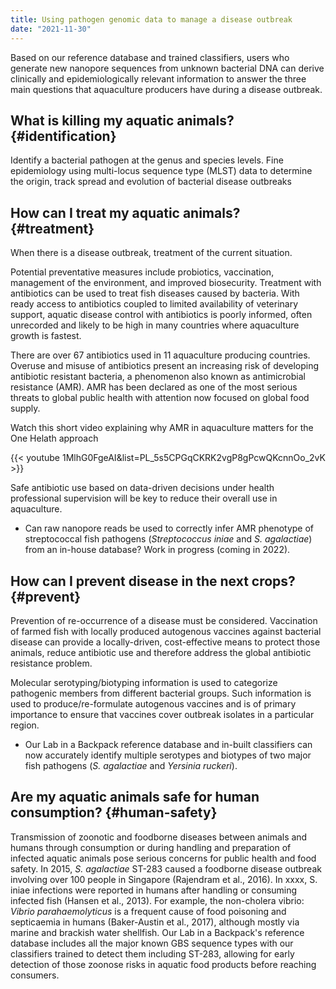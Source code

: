 ```yaml
---
title: Using pathogen genomic data to manage a disease outbreak
date: "2021-11-30"
---
```


Based on our reference database and trained classifiers, users who generate new nanopore sequences from unknown bacterial DNA can derive clinically and epidemiologically relevant information to answer the three main questions that aquaculture producers have during a disease outbreak.

## What is killing my aquatic animals? {#identification}

Identify a bacterial pathogen at the genus and species levels. Fine epidemiology using multi-locus sequence type (MLST) data to determine the origin, track spread and evolution of bacterial disease outbreaks 

## How can I treat my aquatic animals? {#treatment}

When there is a disease outbreak, treatment of the current situation.

Potential preventative measures include probiotics, vaccination, management of the environment, and improved biosecurity. Treatment with antibiotics can be used to treat fish diseases caused by bacteria. With ready access to antibiotics coupled to limited availability of veterinary support, aquatic disease control with antibiotics is poorly informed, often unrecorded and likely to be high in many countries where aquaculture growth is fastest. 

There are over 67 antibiotics used in 11 aquaculture producing countries. Overuse and misuse of antibiotics present an increasing risk of developing antibiotic resistant bacteria, a phenomenon also known as antimicrobial resistance (AMR). AMR has been declared as one of the most serious threats to global public health with attention now focused on global food supply. 

Watch this short video explaining why AMR in aquaculture matters for the One Helath approach

{{< youtube 1MlhG0FgeAI&list=PL_5s5CPGqCKRK2vgP8gPcwQKcnnOo_2vK >}}

Safe antibiotic use based on data-driven decisions under health professional supervision will be key to reduce their overall use in aquaculture.

- Can raw nanopore reads be used to correctly infer AMR phenotype of streptococcal fish pathogens (*Streptococcus iniae* and *S. agalactiae*) from an in-house database? Work in progress (coming in 2022).

## How can I prevent disease in the next crops? {#prevent}

Prevention of re-occurrence of a disease must be considered. Vaccination of farmed fish with locally produced autogenous vaccines against bacterial disease can provide a locally-driven, cost-effective means to protect those animals, reduce antibiotic use and therefore address the global antibiotic resistance problem. 

Molecular serotyping/biotyping information is used to categorize pathogenic members from different bacterial groups. Such information is used to produce/re-formulate autogenous vaccines and is of primary importance to ensure that vaccines cover outbreak isolates in a particular region.

- Our Lab in a Backpack reference database and in-built classifiers can now accurately identify multiple serotypes and biotypes of two major fish pathogens (*S. agalactiae* and *Yersinia ruckeri*).

## Are my aquatic animals safe for human consumption? {#human-safety}

Transmission of zoonotic and foodborne diseases between animals and humans through consumption or during handling and preparation of infected aquatic animals pose serious concerns for public health and food safety.
In 2015, *S. agalactiae* ST-283 caused a foodborne disease outbreak involving over 100 people in Singapore (Rajendram et al., 2016).
In xxxx, S. iniae infections were reported in humans after handling or consuming infected fish (Hansen et al., 2013).
For example, the non-cholera vibrio: *Vibrio parahaemolyticus* is a frequent cause of food poisoning and septicaemia in humans (Baker-Austin et al., 2017), although mostly via marine and brackish water shellfish.
Our Lab in a Backpack's reference database includes all the major known GBS sequence types with our classifiers trained to detect them including ST-283, allowing for early detection of those zoonose risks in aquatic food products before reaching consumers. 
